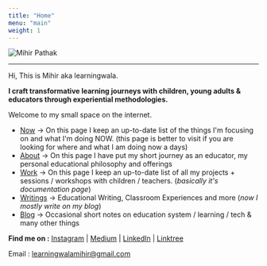 ```yaml
---
title: "Home"
menu: "main"
weight: 1
---
```


![Mihir Pathak](/index/mihirprofile.jpg)

-------------

Hi, This is Mihir aka learningwala.

**I craft transformative learning journeys with children, young adults & educators through experiential methodologies.**

Welcome to my small space on the internet.


- [Now](/now) &rarr; On this page I keep an up-to-date list of the things I'm focusing on and what I'm doing NOW. (this page is better to visit if you are looking for where and what I am doing now a days)
- [About](/about-me) &rarr; On this page I have put my short journey as an educator, my personal educational philosophy and offerings
- [Work](/work) &rarr; On this page I keep an up-to-date list of all my projects + sessions / workshops with children / teachers. (*basically it's documentation page*)
- [Writings](/writings) &rarr; Educational Writing, Classroom Experiences and more (*now I mostly write on my blog*)
- [Blog](https://learningwala.in/tags/public/) &rarr; Occasional short notes on education system / learning / tech & many other things 


**Find me on :** [Instagram](https://www.instagram.com/learningwala/) | [Medium](https://medium.com/learningwala) | [LinkedIn](https://www.linkedin.com/in/learningwalamihir/) | [Linktree](https://linktr.ee/learningwala)


Email : [learningwalamihir@gmail.com](mailto:learningwalamihir@gmail.com)  
